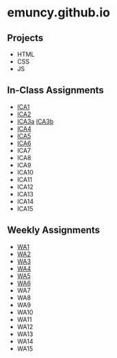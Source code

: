 # emuncy.github.io

## Projects
- HTML
- CSS
- JS
## In-Class Assignments
- [ICA1](https://emuncy.github.io/ica/Ellie%20Muncy%20ICA1%20--%20How%20to%20Search.docx)
- [ICA2](https://emuncy.github.io/ica/Muncy_Ellie%20ICA2%20--%20Exploring%20Directory%20Structures%20(Week%202).docx)
- [ICA3a](https://emuncy.github.io/ica/ica3a.html) [ICA3b](https://emuncy.github.io/ica/ica3-part2/index.html)
- [ICA4](http://emuncy.github.io/ica/ica4.html)
- [ICA5](http://emuncy.github.io/ica/ica5.html)
- [ICA6](https://emuncy.github.io/ica/ica6/ica6-part1.html)
- ICA7
- ICA8
- ICA9
- ICA10
- ICA11
- ICA12
- ICA13
- ICA14
- ICA15
## Weekly Assignments
- [WA1](https://emuncy.github.io/wa/wa1.html)
- [WA2](https://emuncy.github.io/wa/wa2.html)
- [WA3](https://emuncy.github.io/wa/wa3.html)
- [WA4](https://emuncy.github.io/wa/wa4.html)
- [WA5](https://emuncy.github.io/wa/wa5.html)
- [WA6](https://emuncy.github.io/wa/wa6.html)
- WA7
- WA8
- WA9
- WA10
- WA11
- WA12
- WA13
- WA14
- WA15
    
